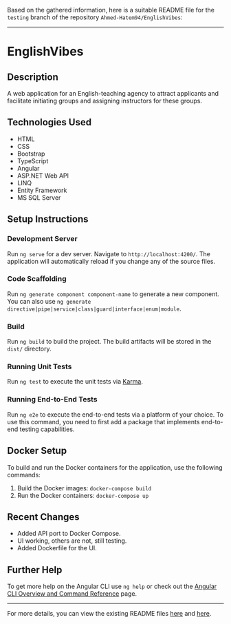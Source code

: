 Based on the gathered information, here is a suitable README file for the `testing` branch of the repository `Ahmed-Hatem94/EnglishVibes`:

---

# EnglishVibes

## Description
A web application for an English-teaching agency to attract applicants and facilitate initiating groups and assigning instructors for these groups.

## Technologies Used
- HTML
- CSS
- Bootstrap
- TypeScript
- Angular
- ASP.NET Web API
- LINQ
- Entity Framework
- MS SQL Server

## Setup Instructions

### Development Server
Run `ng serve` for a dev server. Navigate to `http://localhost:4200/`. The application will automatically reload if you change any of the source files.

### Code Scaffolding
Run `ng generate component component-name` to generate a new component. You can also use `ng generate directive|pipe|service|class|guard|interface|enum|module`.

### Build
Run `ng build` to build the project. The build artifacts will be stored in the `dist/` directory.

### Running Unit Tests
Run `ng test` to execute the unit tests via [Karma](http://karma-runner.github.io).

### Running End-to-End Tests
Run `ng e2e` to execute the end-to-end tests via a platform of your choice. To use this command, you need to first add a package that implements end-to-end testing capabilities.

## Docker Setup
To build and run the Docker containers for the application, use the following commands:
1. Build the Docker images: `docker-compose build`
2. Run the Docker containers: `docker-compose up`

## Recent Changes
- Added API port to Docker Compose.
- UI working, others are not, still testing.
- Added Dockerfile for the UI.

## Further Help
To get more help on the Angular CLI use `ng help` or check out the [Angular CLI Overview and Command Reference](http://angular.io/cli) page.

---

For more details, you can view the existing README files [here](https://github.com/Ahmed-Hatem94/EnglishVibes/blob/f56fed9088de527cf16eb1576f72087b1abbf9f1/README.md) and [here](https://github.com/Ahmed-Hatem94/EnglishVibes/blob/f56fed9088de527cf16eb1576f72087b1abbf9f1/EnglishVibes.UI/README.md).
